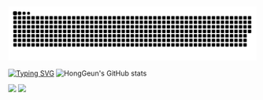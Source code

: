 <img src="https://github.com/Amborsia/Amborsia/blob/output/github-contribution-grid-snake.svg"/>

[![Typing SVG](https://readme-typing-svg.demolab.com/?lines=Welcome+To+HongGeun`s+Github)](https://git.io/typing-svg)
![HongGeun's GitHub stats](https://github-readme-stats.vercel.app/api?username=Amborsia&show_icons=true&theme=radical)

<div class="badge-container">
        <img src="https://img.shields.io/badge/csharp-20232a.svg?style=for-the-badge&logo=csharp&logoColor=512BD4" />
        <img src="https://img.shields.io/badge/javascript-20232a.svg?style=for-the-badge&logo=javascript&logoColor=#F7DF1E" />
    </div>
